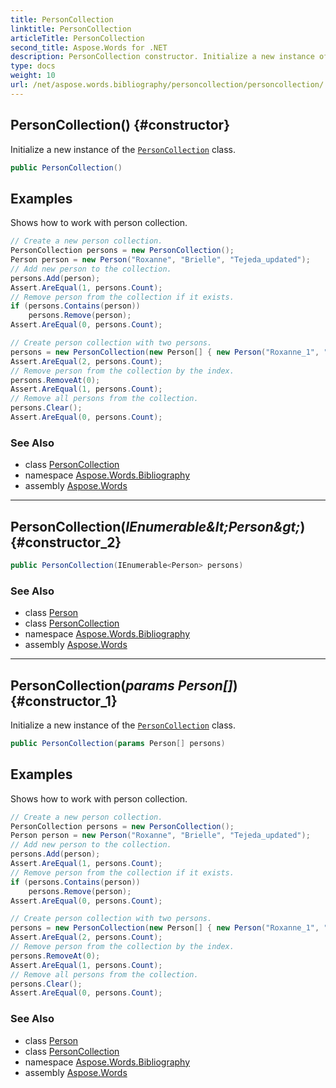 ```yaml
---
title: PersonCollection
linktitle: PersonCollection
articleTitle: PersonCollection
second_title: Aspose.Words for .NET
description: PersonCollection constructor. Initialize a new instance of the PersonCollection class in C#.
type: docs
weight: 10
url: /net/aspose.words.bibliography/personcollection/personcollection/
---
```

## PersonCollection() {#constructor}

Initialize a new instance of the [`PersonCollection`](../) class.

```csharp
public PersonCollection()
```

## Examples

Shows how to work with person collection.

```csharp
// Create a new person collection.
PersonCollection persons = new PersonCollection();
Person person = new Person("Roxanne", "Brielle", "Tejeda_updated");
// Add new person to the collection.
persons.Add(person);
Assert.AreEqual(1, persons.Count);
// Remove person from the collection if it exists.
if (persons.Contains(person))
    persons.Remove(person);
Assert.AreEqual(0, persons.Count);

// Create person collection with two persons.
persons = new PersonCollection(new Person[] { new Person("Roxanne_1", "Brielle_1", "Tejeda_1"), new Person("Roxanne_2", "Brielle_2", "Tejeda_2") });
Assert.AreEqual(2, persons.Count);
// Remove person from the collection by the index.
persons.RemoveAt(0);
Assert.AreEqual(1, persons.Count);
// Remove all persons from the collection.
persons.Clear();
Assert.AreEqual(0, persons.Count);
```

### See Also

* class [PersonCollection](../)
* namespace [Aspose.Words.Bibliography](../../../aspose.words.bibliography/)
* assembly [Aspose.Words](../../../)

---

## PersonCollection(*IEnumerable&amp;lt;Person&amp;gt;*) {#constructor_2}

```csharp
public PersonCollection(IEnumerable<Person> persons)
```

### See Also

* class [Person](../../person/)
* class [PersonCollection](../)
* namespace [Aspose.Words.Bibliography](../../../aspose.words.bibliography/)
* assembly [Aspose.Words](../../../)

---

## PersonCollection(*params Person[]*) {#constructor_1}

Initialize a new instance of the [`PersonCollection`](../) class.

```csharp
public PersonCollection(params Person[] persons)
```

## Examples

Shows how to work with person collection.

```csharp
// Create a new person collection.
PersonCollection persons = new PersonCollection();
Person person = new Person("Roxanne", "Brielle", "Tejeda_updated");
// Add new person to the collection.
persons.Add(person);
Assert.AreEqual(1, persons.Count);
// Remove person from the collection if it exists.
if (persons.Contains(person))
    persons.Remove(person);
Assert.AreEqual(0, persons.Count);

// Create person collection with two persons.
persons = new PersonCollection(new Person[] { new Person("Roxanne_1", "Brielle_1", "Tejeda_1"), new Person("Roxanne_2", "Brielle_2", "Tejeda_2") });
Assert.AreEqual(2, persons.Count);
// Remove person from the collection by the index.
persons.RemoveAt(0);
Assert.AreEqual(1, persons.Count);
// Remove all persons from the collection.
persons.Clear();
Assert.AreEqual(0, persons.Count);
```

### See Also

* class [Person](../../person/)
* class [PersonCollection](../)
* namespace [Aspose.Words.Bibliography](../../../aspose.words.bibliography/)
* assembly [Aspose.Words](../../../)
